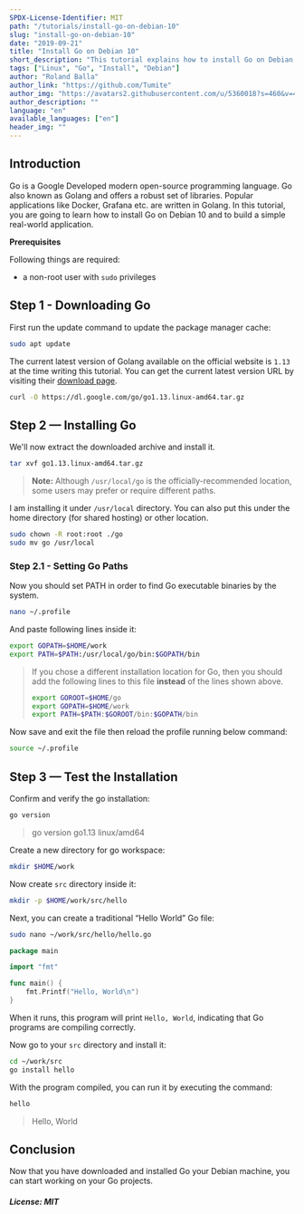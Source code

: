 ```yaml
---
SPDX-License-Identifier: MIT
path: "/tutorials/install-go-on-debian-10"
slug: "install-go-on-debian-10"
date: "2019-09-21"
title: "Install Go on Debian 10"
short_description: "This tutorial explains how to install Go on Debian 10"
tags: ["Linux", "Go", "Install", "Debian"]
author: "Roland Balla"
author_link: "https://github.com/Tumite"
author_img: "https://avatars2.githubusercontent.com/u/5360018?s=460&v=4"
author_description: ""
language: "en"
available_languages: ["en"]
header_img: ""
---
```



## Introduction


Go is a Google Developed modern open-source programming language. Go also known as Golang and offers a robust set of libraries. Popular applications like Docker, Grafana etc. are written in Golang. In this tutorial, you are going to learn how to install Go on Debian 10 and to build a simple real-world application.


**Prerequisites**

  

Following things are required:

- a non-root user with `sudo` privileges

  

## Step 1 - Downloading Go

  
First run the update command to update the package manager cache:

 
```bash
sudo apt update
```
  The current latest version of Golang available on the official website is `1.13` at the time writing this tutorial. You can get the current latest version URL by visiting their [download page](https://golang.org/dl/).

```bash
curl -O https://dl.google.com/go/go1.13.linux-amd64.tar.gz
```

##  Step 2 — Installing Go

  We'll now extract the downloaded archive and install it.

```bash
tar xvf go1.13.linux-amd64.tar.gz
```

> **Note:**  Although  `/usr/local/go`  is the officially-recommended location, some users may prefer or require different paths.

  I am installing it under `/usr/local` directory. You can also put this under the home directory (for shared hosting) or other location.

```bash
sudo chown -R root:root ./go
sudo mv go /usr/local
```

### Step 2.1 -  Setting Go Paths
  
Now you should set PATH in order to find Go executable binaries by the system.

```bash
nano ~/.profile
```
And paste following lines inside it:
```bash
export GOPATH=$HOME/work
export PATH=$PATH:/usr/local/go/bin:$GOPATH/bin
```

> If you chose a different installation location for Go, then you should
> add the following lines to this file **instead** of the lines shown
> above.
> 
> ```bash
> export GOROOT=$HOME/go
> export GOPATH=$HOME/work
> export PATH=$PATH:$GOROOT/bin:$GOPATH/bin

Now save and exit the file then reload the profile running below command:
```bash
source ~/.profile
```

##  Step 3 — Test the Installation

Confirm and verify the go installation:
```bash
go version
```

> go version go1.13 linux/amd64

Create a new directory for go workspace:
```bash
mkdir $HOME/work
```
 Now create `src` directory inside it:
  ```bash
mkdir -p $HOME/work/src/hello
```

Next, you can create a traditional “Hello World” Go file:
```bash
sudo nano ~/work/src/hello/hello.go
```

```go
package main

import "fmt"

func main() {
    fmt.Printf("Hello, World\n")
}
```
When it runs, this program will print `Hello, World`, indicating that Go programs are compiling correctly.

Now go to your `src` directory and install it:
```bash
cd ~/work/src
go install hello
```
With the program compiled, you can run it by executing the command:
```bash
hello
```

> Hello, World


## Conclusion

Now that you have downloaded and installed Go your Debian machine, you can start working on your Go projects.

##### License: MIT

<!---

Contributors's Certificate of Origin

By making a contribution to this project, I certify that:

(a) The contribution was created in whole or in part by me and I have
    the right to submit it under the license indicated in the file; or

(b) The contribution is based upon previous work that, to the best of my
    knowledge, is covered under an appropriate license and I have the
    right under that license to submit that work with modifications,
    whether created in whole or in part by me, under the same license
    (unless I am permitted to submit under a different license), as
    indicated in the file; or

(c) The contribution was provided directly to me by some other person
    who certified (a), (b) or (c) and I have not modified it.

(d) I understand and agree that this project and the contribution are
    public and that a record of the contribution (including all personal
    information I submit with it, including my sign-off) is maintained
    indefinitely and may be redistributed consistent with this project
    or the license(s) involved.

Signed-off-by: Roland Balla <balla.roland96@gmail.com>

-->
